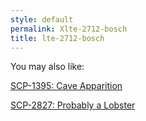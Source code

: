 ```yaml
---
style: default
permalink: Xlte-2712-bosch
title: lte-2712-bosch
---
```

You may also like:

[SCP-1395: Cave Apparition](http://scp-wiki.net/scp-1395)

[SCP-2827: Probably a Lobster](http://scp-wiki.net/scp-2827)
